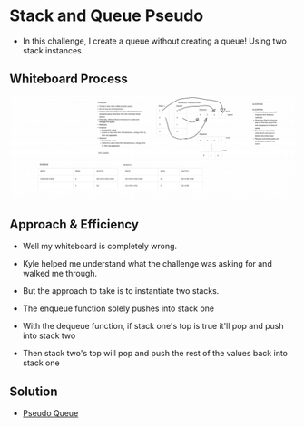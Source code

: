 # Stack and Queue Pseudo
<!-- Description of the challenge -->

- In this challenge, I create a queue without creating a queue!  Using two stack instances.

## Whiteboard Process
<!-- Embedded whiteboard image -->

![whiteboard](./whiteboard.png)


## Approach & Efficiency
<!-- What approach did you take? Why? What is the Big O space/time for this approach? -->

- Well my whiteboard is completely wrong.

- Kyle helped me understand what the challenge was asking for and walked me through.

- But the approach to take is to instantiate two stacks.

- The enqueue function solely pushes into stack one

- With the dequeue function, if stack one's top is true it'll pop and push into stack two

- Then stack two's top will pop and push the rest of the values back into stack one

## Solution
<!-- Show how to run your code, and examples of it in action -->

- [Pseudo Queue](../../code_challenges/stack_queue_pseudo.py)
